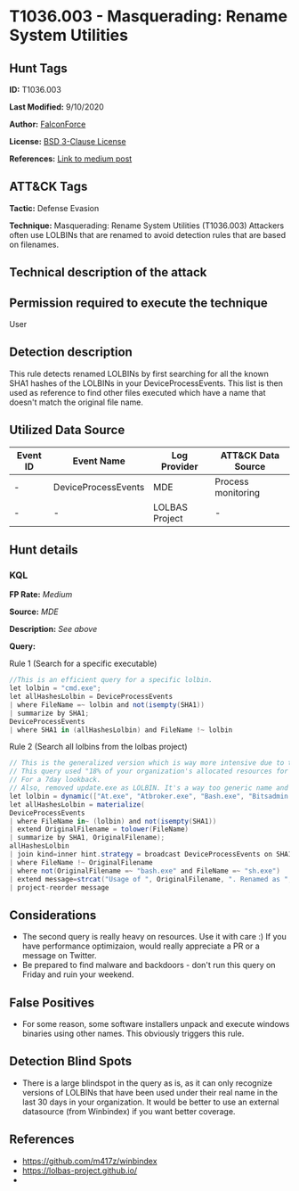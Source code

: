 # T1036.003 - Masquerading: Rename System Utilities
## Hunt Tags
**ID:** T1036.003

**Last Modified:** 9/10/2020

**Author:** [FalconForce](https://falconforce.nl/)

**License:** [BSD 3-Clause License](https://github.com/FalconForceTeam/FalconFriday/blob/master/LICENSE)

**References:** [Link to medium post](https://medium.com/falconforce/falconfriday-evasive-lolbins-and-burning-the-cactustorch-0xff04-2d769c63328d?source=friends_link&sk=d8f99685d47297b1696a315f9bdeb4bb)

## ATT&CK Tags
**Tactic:** Defense Evasion

**Technique:** Masquerading: Rename System Utilities (T1036.003)
Attackers often use LOLBINs that are renamed to avoid detection rules that are based on filenames. 

## Technical description of the attack


## Permission required to execute the technique
User
## Detection description
This rule detects renamed LOLBINs by first searching for all the known SHA1 hashes of the LOLBINs in your DeviceProcessEvents. This list is then used as reference to find other files executed which have a name that doesn't match the original file name. 
## Utilized Data Source
| Event ID | Event Name | Log Provider | ATT&CK Data Source |
|---------|---------|----------|---------|
| - | DeviceProcessEvents | MDE | Process monitoring |
| - | - | LOLBAS Project | - |

## Hunt details
### KQL

**FP Rate:** *Medium*

**Source:** *MDE*

**Description:** *See above*

**Query:**

Rule 1 (Search for a specific executable)
```C#
//This is an efficient query for a specific lolbin.
let lolbin = "cmd.exe"; 
let allHashesLolbin = DeviceProcessEvents
| where FileName =~ lolbin and not(isempty(SHA1))
| summarize by SHA1;
DeviceProcessEvents
| where SHA1 in (allHashesLolbin) and FileName !~ lolbin
```
Rule 2 (Search all lolbins from the lolbas project)
```C#
// This is the generalized version which is way more intensive due to the join on 2 large sets.
// This query used "18% of your organization's allocated resources for the current 15 minutes".
// For a 7day lookback. 
// Also, removed update.exe as LOLBIN. It's a way too generic name and causes lot of noise. 
let lolbin = dynamic(["At.exe", "Atbroker.exe", "Bash.exe", "Bitsadmin.exe", "CertReq.exe", "Certutil.exe", "Cmd.exe", "Cmdkey.exe", "Cmstp.exe", "Control.exe", "Csc.exe", "Cscript.exe", "Desktopimgdownldr.exe", "Dfsvc.exe", "Diantz.exe", "Diskshadow.exe", "Dnscmd.exe", "Esentutl.exe", "Eventvwr.exe", "Expand.exe", "Extexport.exe", "Extrac32.exe", "Findstr.exe", "Forfiles.exe", "Ftp.exe", "GfxDownloadWrapper.exe", "Gpscript.exe", "Hh.exe", "Ie4uinit.exe", "Ieexec.exe", "Ilasm.exe", "Infdefaultinstall.exe", "Installutil.exe", "Jsc.exe", "Makecab.exe", "Mavinject.exe", "Microsoft.Workflow.Compiler.exe", "Mmc.exe", "MpCmdRun.exe", "Msbuild.exe", "Msconfig.exe", "Msdt.exe", "Mshta.exe", "Msiexec.exe", "Netsh.exe", "Odbcconf.exe", "Pcalua.exe", "Pcwrun.exe", "Pktmon.exe", "Presentationhost.exe", "Print.exe", "Psr.exe", "Rasautou.exe", "Reg.exe", "Regasm.exe", "Regedit.exe", "Regini.exe", "Register-cimprovider.exe", "Regsvcs.exe", "Regsvr32.exe", "Replace.exe", "Rpcping.exe", "Rundll32.exe", "Runonce.exe", "Runscripthelper.exe", "Sc.exe", "Schtasks.exe", "Scriptrunner.exe", "SyncAppvPublishingServer.exe", "Ttdinject.exe", "Tttracer.exe", "vbc.exe", "Verclsid.exe", "Wab.exe", "Wmic.exe", "Wscript.exe", "Wsreset.exe", "Xwizard.exe", "AgentExecutor.exe", "Appvlp.exe", "Bginfo.exe", "Cdb.exe", "csi.exe", "Devtoolslauncher.exe", "dnx.exe", "Dotnet.exe", "Dxcap.exe", "Excel.exe", "Mftrace.exe", "Msdeploy.exe", "msxsl.exe", "ntdsutil.exe", "Powerpnt.exe", "rcsi.exe", "Sqldumper.exe", "Sqlps.exe", "SQLToolsPS.exe", "Squirrel.exe", "te.exe", "Tracker.exe", "vsjitdebugger.exe", "Winword.exe", "Wsl.exe"]); 
let allHashesLolbin = materialize(
DeviceProcessEvents
| where FileName in~ (lolbin) and not(isempty(SHA1))
| extend OriginalFilename = tolower(FileName)
| summarize by SHA1, OriginalFilename);
allHashesLolbin
| join kind=inner hint.strategy = broadcast DeviceProcessEvents on SHA1
| where FileName !~ OriginalFilename
| where not(OriginalFilename =~ "bash.exe" and FileName =~ "sh.exe")
| extend message=strcat("Usage of ", OriginalFilename, ". Renamed as ", FileName)
| project-reorder message
```

## Considerations
*  The second query is really heavy on resources. Use it with care :) If you have performance optimizaion, would really appreciate a PR or a message on Twitter. 
*  Be prepared to find malware and backdoors - don't run this query on Friday and ruin your weekend. 

## False Positives
*  For some reason, some software installers unpack and execute windows binaries using other names. This obviously triggers this rule. 

## Detection Blind Spots
*  There is a large blindspot in the query as is, as it can only recognize versions of LOLBINs that have been used under their real name in the last 30 days in your organization. It would be better to use an external datasource (from Winbindex) if you want better coverage. 

## References
*  https://github.com/m417z/winbindex
*  https://lolbas-project.github.io/
*  








